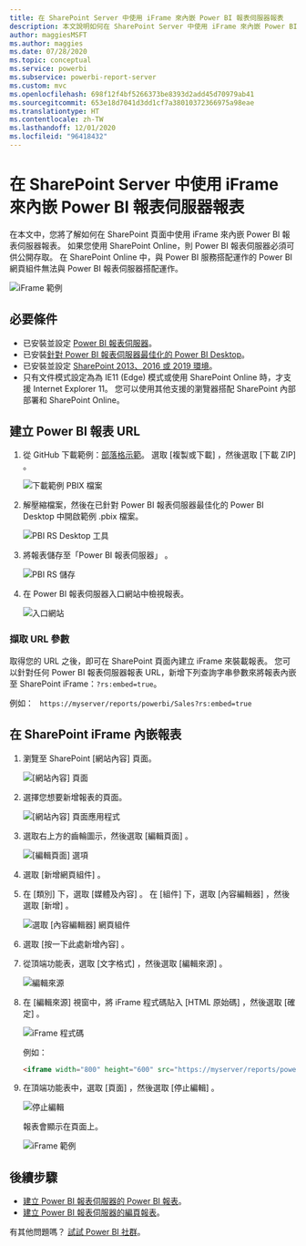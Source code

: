 ```yaml
---
title: 在 SharePoint Server 中使用 iFrame 來內嵌 Power BI 報表伺服器報表
description: 本文說明如何在 SharePoint Server 中使用 iFrame 來內嵌 Power BI 報表伺服器報表
author: maggiesMSFT
ms.author: maggies
ms.date: 07/28/2020
ms.topic: conceptual
ms.service: powerbi
ms.subservice: powerbi-report-server
ms.custom: mvc
ms.openlocfilehash: 698f12f4bf5266373be8393d2add45d70979ab41
ms.sourcegitcommit: 653e18d7041d3dd1cf7a38010372366975a98eae
ms.translationtype: HT
ms.contentlocale: zh-TW
ms.lasthandoff: 12/01/2020
ms.locfileid: "96418432"
---
```

# <a name="embed-a-power-bi-report-server-report-using-an-iframe-in-sharepoint-server"></a>在 SharePoint Server 中使用 iFrame 來內嵌 Power BI 報表伺服器報表

在本文中，您將了解如何在 SharePoint 頁面中使用 iFrame 來內嵌 Power BI 報表伺服器報表。 如果您使用 SharePoint Online，則 Power BI 報表伺服器必須可供公開存取。 在 SharePoint Online 中，與 Power BI 服務搭配運作的 Power BI 網頁組件無法與 Power BI 報表伺服器搭配運作。  

![iFrame 範例](media/quickstart-embed/quickstart_embed_01.png)

## <a name="prerequisites"></a>必要條件
* 已安裝並設定 [Power BI 報表伺服器](https://powerbi.microsoft.com/report-server/)。
* 已安裝[針對 Power BI 報表伺服器最佳化的 Power BI Desktop](install-powerbi-desktop.md)。
* 已安裝並設定 [SharePoint 2013、2016 或 2019 環境](/sharepoint/install/install)。
* 只有文件模式設定為為 IE11 (Edge) 模式或使用 SharePoint Online 時，才支援 Internet Explorer 11。 您可以使用其他支援的瀏覽器搭配 SharePoint 內部部署和 SharePoint Online。

## <a name="create-the-power-bi-report-url"></a>建立 Power BI 報表 URL

1. 從 GitHub 下載範例：[部落格示範](https://github.com/Microsoft/powerbi-desktop-samples)。 選取 [複製或下載]  ，然後選取 [下載 ZIP]  。

    ![下載範例 PBIX 檔案](media/quickstart-embed/quickstart_embed_14.png)

2. 解壓縮檔案，然後在已針對 Power BI 報表伺服器最佳化的 Power BI Desktop 中開啟範例 .pbix 檔案。

    ![PBI RS Desktop 工具](media/quickstart-embed/quickstart_embed_02.png)

3. 將報表儲存至「Power BI 報表伺服器」  。 

    ![PBI RS 儲存](media/quickstart-embed/quickstart_embed_03.png)

4. 在 Power BI 報表伺服器入口網站中檢視報表。

    ![入口網站](media/quickstart-embed/quickstart_embed_04.png)

### <a name="capture-the-url-parameter"></a>擷取 URL 參數

取得您的 URL 之後，即可在 SharePoint 頁面內建立 iFrame 來裝載報表。 您可以針對任何 Power BI 報表伺服器報表 URL，新增下列查詢字串參數來將報表內嵌至 SharePoint iFrame：`?rs:embed=true`。

   例如：
    ``` 
    https://myserver/reports/powerbi/Sales?rs:embed=true
    ```
## <a name="embed-the-report-in-a-sharepoint-iframe"></a>在 SharePoint iFrame 內嵌報表

1. 瀏覽至 SharePoint [網站內容]  頁面。

    ![[網站內容] 頁面](media/quickstart-embed/quickstart_embed_05.png)

2. 選擇您想要新增報表的頁面。

    ![[網站內容] 頁面應用程式](media/quickstart-embed/quickstart_embed_06.png)

3. 選取右上方的齒輪圖示，然後選取 [編輯頁面]  。

    ![[編輯頁面] 選項](media/quickstart-embed/quickstart_embed_07.png)

4. 選取 [新增網頁組件]  。

5. 在 [類別]  下，選取 [媒體及內容]  。 在 [組件]  下，選取 [內容編輯器]  ，然後選取 [新增]  。

    ![選取 [內容編輯器] 網頁組件](media/quickstart-embed/quickstart_embed_09.png)

6. 選取 [按一下此處新增內容]  。

7. 從頂端功能表，選取 [文字格式]  ，然後選取 [編輯來源]  。

     ![編輯來源](media/quickstart-embed/quickstart_embed_11.png)

8. 在 [編輯來源]  視窗中，將 iFrame 程式碼貼入 [HTML 原始碼]  ，然後選取 [確定]  。

    ![iFrame 程式碼](media/quickstart-embed/quickstart_embed_12.png)

     例如：
     ```html
     <iframe width="800" height="600" src="https://myserver/reports/powerbi/Sales?rs:embed=true" frameborder="0" allowFullScreen="true"></iframe>
     ```

9. 在頂端功能表中，選取 [頁面]  ，然後選取 [停止編輯]  。

    ![停止編輯](media/quickstart-embed/quickstart_embed_13.png)

    報表會顯示在頁面上。

    ![iFrame 範例](media/quickstart-embed/quickstart_embed_01.png)

## <a name="next-steps"></a>後續步驟

- [建立 Power BI 報表伺服器的 Power BI 報表](quickstart-create-powerbi-report.md)。  
- [建立 Power BI 報表伺服器的編頁報表](quickstart-create-paginated-report.md)。  

有其他問題嗎？ [試試 Power BI 社群](https://community.powerbi.com/)。
